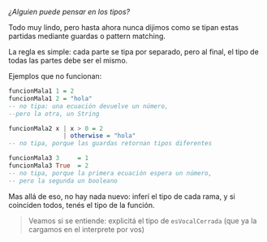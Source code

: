 _¿Alguien puede pensar en los tipos?_

Todo muy lindo, pero hasta ahora nunca dijimos como se tipan estas partidas mediante guardas o pattern matching. 

La regla es simple: cada parte se tipa por separado, pero al final, el tipo de todas las partes debe ser el mismo. 

Ejemplos que no funcionan: 

```haskell
funcionMala1 1 = 2
funcionMala1 2 = "hola"
-- no tipa: una ecuación devuelve un número,
--pero la otra, un String

funcionMala2 x | x > 0 = 2
               | otherwise = "hola"
-- no tipa, porque las guardas retornan tipos diferentes

funcionMala3 3     = 1
funcionMala3 True  = 2
-- no tipa, porque la primera ecuación espera un número, 
-- pero la segunda un booleano
```

Mas allá de eso, no hay nada nuevo: inferí el tipo de cada rama, y si coinciden todos, tenés el tipo de la función.

> Veamos si se entiende: explicitá el tipo de `esVocalCerrada` (que ya la cargamos en el interprete por vos)